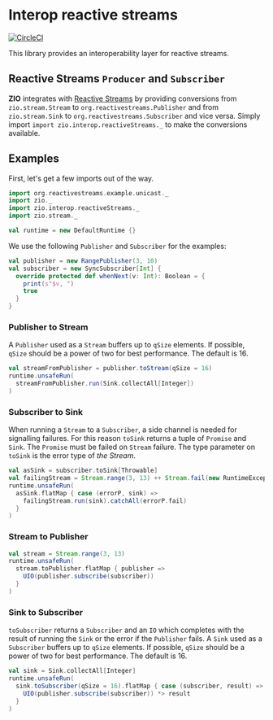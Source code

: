 # Interop reactive streams

[![CircleCI][ci-badge]][ci-url]

This library provides an interoperability layer for reactive streams.

## Reactive Streams `Producer` and `Subscriber`

**ZIO** integrates with [Reactive Streams](http://reactivestreams.org) by providing conversions from `zio.stream.Stream` to `org.reactivestreams.Publisher`
and from `zio.stream.Sink` to `org.reactivestreams.Subscriber` and vice versa. Simply import `import zio.interop.reactiveStreams._` to make the 
conversions available.

## Examples

First, let's get a few imports out of the way.

```scala mdoc:silent
import org.reactivestreams.example.unicast._
import zio._
import zio.interop.reactiveStreams._
import zio.stream._

val runtime = new DefaultRuntime {}
```

We use the following `Publisher` and `Subscriber` for the examples: 

```scala mdoc
val publisher = new RangePublisher(3, 10)
val subscriber = new SyncSubscriber[Int] {
  override protected def whenNext(v: Int): Boolean = {
    print(s"$v, ")
    true
  }
}
```

### Publisher to Stream

A `Publisher` used as a `Stream` buffers up to `qSize` elements. If possible, `qSize` should be
a power of two for best performance. The default is 16.

```scala mdoc
val streamFromPublisher = publisher.toStream(qSize = 16)
runtime.unsafeRun(
  streamFromPublisher.run(Sink.collectAll[Integer])
)
```

### Subscriber to Sink

When running a `Stream` to a `Subscriber`, a side channel is needed for signalling failures.
For this reason `toSink` returns a tuple of `Promise` and `Sink`. The `Promise` must be failed
on `Stream` failure. The type parameter on `toSink` is the error type of *the Stream*. 

```scala mdoc
val asSink = subscriber.toSink[Throwable]
val failingStream = Stream.range(3, 13) ++ Stream.fail(new RuntimeException("boom!"))
runtime.unsafeRun(
  asSink.flatMap { case (errorP, sink) =>
    failingStream.run(sink).catchAll(errorP.fail)
  }
)
```

### Stream to Publisher

```scala mdoc
val stream = Stream.range(3, 13)
runtime.unsafeRun(
  stream.toPublisher.flatMap { publisher =>
    UIO(publisher.subscribe(subscriber))
  }
)
```

### Sink to Subscriber

`toSubscriber` returns a `Subscriber` and an `IO` which completes with the result of running the 
`Sink` or the error if the `Publisher` fails.
A `Sink` used as a `Subscriber` buffers up to `qSize` elements. If possible, `qSize` should be
a power of two for best performance. The default is 16.

```scala mdoc
val sink = Sink.collectAll[Integer]
runtime.unsafeRun(
  sink.toSubscriber(qSize = 16).flatMap { case (subscriber, result) => 
    UIO(publisher.subscribe(subscriber)) *> result
  }
)
```

[ci-badge]: https://circleci.com/gh/zio/interop-reactive-streams/tree/master.svg?style=svg
[ci-url]: https://circleci.com/gh/zio/interop-reactive-streams/tree/master
